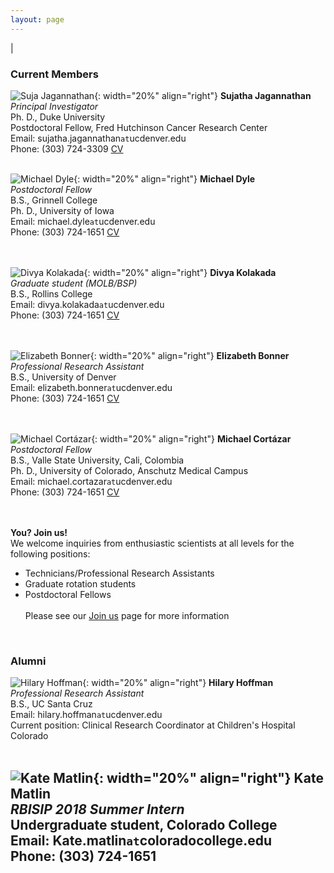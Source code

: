 ```yaml
---
layout: page
---
```

|

### Current Members
      
      
![Suja Jagannathan](/img/SJ_photo_for_flyer.jpg){: width="20%" align="right"}
**Sujatha Jagannathan**  
*Principal Investigator*  
Ph. D., Duke University    
Postdoctoral Fellow, Fred Hutchinson Cancer Research Center  
Email: sujatha.jagannathan`at`ucdenver.edu  
Phone: (303) 724-3309
<a href="/docs/jagannathan-cv.pdf">CV</a>&nbsp;
<a href="http://scholar.google.com/citations?user=AhRVE-MAAAAJ" target="new"><i class="ai ai-google-scholar-square ai-fw"></i></a>&nbsp; 
<a href="http://twitter.com/RNA_biologist" target="new"><i class="fa fa-twitter fa-fw"></i></a>  
<br />

![Michael Dyle](/img/mike-dyle.JPG){: width="20%" align="right"}
**Michael Dyle**  
*Postdoctoral Fellow*  
B.S., Grinnell College  
Ph. D., University of Iowa  
Email: michael.dyle`at`ucdenver.edu  
Phone: (303) 724-1651
<a href="/docs/dyle-resume.pdf">CV</a>&nbsp;  
<br />
<br />

![Divya Kolakada](/img/divya-kolakada.jpg){: width="20%" align="right"}
**Divya Kolakada**  
*Graduate student (MOLB/BSP)*  
B.S., Rollins College   
Email: divya.kolakada`at`ucdenver.edu  
Phone: (303) 724-1651
<a href="/docs/kolakada_resume.pdf">CV</a>&nbsp;  
<br />
<br />

![Elizabeth Bonner](/img/elizabeth-bonner.jpg){: width="20%" align="right"}
**Elizabeth Bonner**  
*Professional Research Assistant*  
B.S., University of Denver    
Email: elizabeth.bonner`at`ucdenver.edu  
Phone: (303) 724-1651
<a href="/docs/bonner-resume.pdf">CV</a>&nbsp;  
<br />
<br />

![Michael Cortázar](/img/cortazar.png){: width="20%" align="right"}
**Michael Cortázar**  
*Postdoctoral Fellow*  
B.S., Valle State University, Cali, Colombia  
Ph. D., University of Colorado, Anschutz Medical Campus  
Email: michael.cortazar`at`ucdenver.edu  
Phone: (303) 724-1651
<a href="/docs/cortazar-resume.pdf">CV</a>&nbsp;  
<br />
<br />

**You? Join us!**  
We welcome inquiries from enthusiastic scientists at all levels for the following positions:
- Technicians/Professional Research Assistants  
- Graduate rotation students
- Postdoctoral Fellows  
<br>Please see our [Join us](https://jagannathan-lab.github.io/joinus/) page for more information  
<br />

### Alumni
![Hilary Hoffman](/img/hilary-hoffman.jpg){: width="20%" align="right"}
**Hilary Hoffman**  
*Professional Research Assistant*  
B.S., UC Santa Cruz    
Email: hilary.hoffman`at`ucdenver.edu  
Current position: Clinical Research Coordinator at Children's Hospital Colorado
<br />
<br />  

![Kate Matlin](/img/kate-matlin.jpeg){: width="20%" align="right"}
**Kate Matlin**  
*RBISIP 2018 Summer Intern*  
Undergraduate student, Colorado College  
Email: Kate.matlin`at`coloradocollege.edu  
Phone: (303) 724-1651
<br />
<br />
<br />
---
